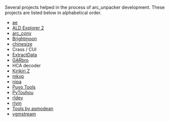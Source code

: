 Several projects helped in the process of arc\_unpacker development. These
projects are listed below in alphabetical order.

- [ae](https://github.com/dsp2003/ae)
- [ALD Explorer 2](http://www.hongfire.com/forum/showthread.php/423698)
- [arc_conv](https://github.com/dsp2003/arc_conv)
- [Brightmoon](http://touhou.wikia.com/wiki/Brightmoon)
- [chinesize](https://github.com/regomne/chinesize)
- Crass / CUI
- [ExtractData](https://github.com/lioncash/ExtractData)
- [GARbro](https://github.com/morkt/GARbro)
- HCA decoder
- [Kirikiri Z](https://github.com/krkrz/krkrz)
- [mkxp](https://github.com/Ancurio/mkxp)
- [nipa](https://github.com/Wilhansen/nipa)
- [Puyo Tools](https://github.com/nickworonekin/puyotools)
- [PyTouhou](http://pytouhou.linkmauve.fr/)
- [rldev](https://github.com/eglaysher/rldev)
- [rlvm](https://github.com/eglaysher/rlvm)
- [Tools by asmodean](http://asmodean.reverse.net/pages/tools_index.html)
- [vgmstream](https://github.com/kode54/vgmstream)
